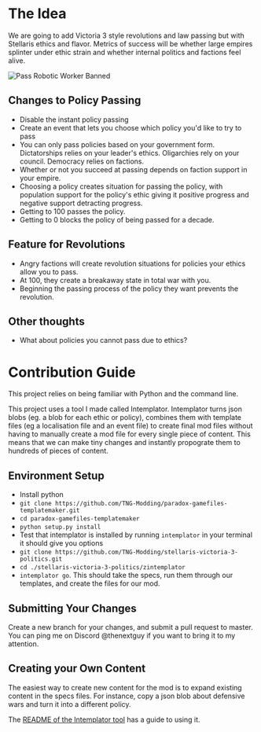# The Idea

We are going to add Victoria 3 style revolutions and law passing but with Stellaris ethics and flavor. Metrics of success will be whether large empires splinter under ethic strain and whether internal politics and factions feel alive.

![Pass Robotic Worker Banned](https://i.imgur.com/4Rft5qz.png)


## Changes to Policy Passing

- Disable the instant policy passing
- Create an event that lets you choose which policy you'd like to try to pass
- You can only pass policies based on your government form. Dictatorships relies on your leader's ethics. Oligarchies rely on your council. Democracy relies on factions. 
- Whether or not you succeed at passing depends on faction support in your empire.
- Choosing a policy creates situation for passing the policy, with population support for the policy's ethic giving it positive progress and negative support detracting progress.
- Getting to 100 passes the policy.
- Getting to 0 blocks the policy of being passed for a decade.

## Feature for Revolutions

- Angry factions will create revolution situations for policies your ethics allow you to pass.
- At 100, they create a breakaway state in total war with you.
- Beginning the passing process of the policy they want prevents the revolution.

## Other thoughts

- What about policies you cannot pass due to ethics?

# Contribution Guide

This project relies on being familiar with Python and the command line.

This project uses a tool I made called Intemplator. Intemplator turns json blobs (eg. a blob for each ethic or policy), combines them with template files (eg a localisation file and an event file) to create final mod files without having to manually create a mod file for every single piece of content. This means that we can make tiny changes and instantly propograte them to hundreds of pieces of content. 

## Environment Setup

- Install python
- `git clone https://github.com/TNG-Modding/paradox-gamefiles-templatemaker.git`
- `cd paradox-gamefiles-templatemaker`
- `python setup.py install`
- Test that intemplator is installed by running `intemplator` in your terminal it should give you options
- `git clone https://github.com/TNG-Modding/stellaris-victoria-3-politics.git`
- `cd ./stellaris-victoria-3-politics/zintemplator`
- `intemplator go`. This should take the specs, run them through our templates, and create the files for our mod. 

## Submitting Your Changes

Create a new branch for your changes, and submit a pull request to master. You can ping me on Discord @thenextguy if you want to bring it to my attention.

## Creating your Own Content

The easiest way to create new content for the mod is to expand existing content in the specs files. For instance, copy a json blob about defensive wars and turn it into a different policy.

The [README of the Intemplator tool](https://github.com/TNG-Modding/paradox-gamefiles-templatemaker) has a guide to using it.
